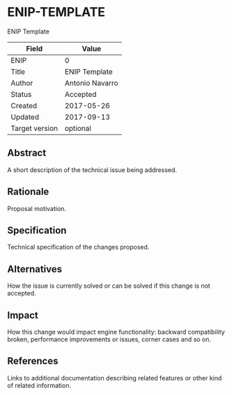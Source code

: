 # ENIP-TEMPLATE

ENIP Template

| Field | Value |
| --- | --- |
| ENIP | 0 |
| Title | ENIP Template |
| Author | Antonio Navarro |
| Status | Accepted |
| Created | 2017-05-26 |
| Updated | 2017-09-13 |
| Target version | optional |

## Abstract

A short description of the technical issue being addressed.

## Rationale

Proposal motivation.

## Specification

Technical specification of the changes proposed.

## Alternatives

How the issue is currently solved or can be solved if this change is not accepted.

## Impact

How this change would impact engine functionality: backward compatibility broken, performance improvements or issues, corner cases and so on.

## References

Links to additional documentation describing related features or other kind of related information.

